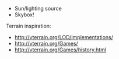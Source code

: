 - Sun/lighting source
- Skybox!


Terrain inspiration:
- http://vterrain.org/LOD/Implementations/
- http://vterrain.org/Games/
- http://vterrain.org/Games/history.html
